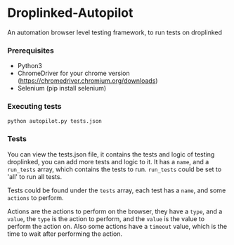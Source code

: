 # Droplinked-Autopilot
An automation browser level testing framework, to run tests on droplinked

### Prerequisites

* Python3
* ChromeDriver for your chrome version (https://chromedriver.chromium.org/downloads)
* Selenium (pip install selenium)

### Executing tests

```python
python autopilot.py tests.json
```

### Tests
You can view the tests.json file, it contains the tests and logic of testing droplinked, you can add more tests and logic to it.
It has a `name`, and a `run_tests` array, which contains the tests to run. `run_tests` could be set to 'all' to run all tests.

Tests could be found under the `tests` array, each test has a `name`, and some `actions` to perform.

Actions are the actions to perform on the browser, they have a `type`, and a `value`, the `type` is the action to perform, and the `value` is the value to perform the action on. Also some actions have a `timeout` value, which is the time to wait after performing the action.
